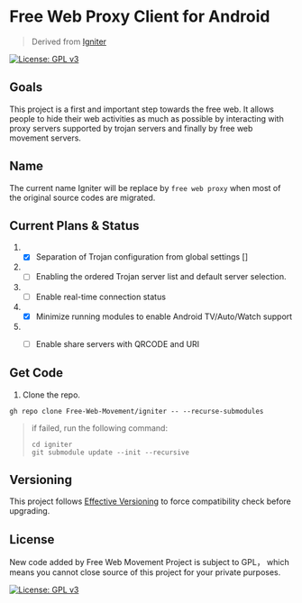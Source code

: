 # Free Web Proxy Client for Android

> Derived from [Igniter](https://github.com/trojan-gfw/igniter)

[![License: GPL v3](https://img.shields.io/badge/License-GPLv3-blue.svg)](https://www.gnu.org/licenses/gpl-3.0)

## Goals

This project is a first and important step towards the free web. It allows people to hide their web activities as much as possible by interacting with proxy servers supported by trojan servers and finally by free web movement servers.

## Name

The current name Igniter will be replace by `free web proxy` when most of the original source codes are migrated.

## Current Plans & Status

1. - [x] Separation of Trojan configuration from global settings []
2. - [ ] Enabling the ordered Trojan server list and default server selection.
3. - [ ] Enable real-time connection status
4. - [x] Minimize running modules to enable Android TV/Auto/Watch support
5. - [ ] Enable share servers with QRCODE and URI


## Get Code

1. Clone the repo.
```
gh repo clone Free-Web-Movement/igniter -- --recurse-submodules
```
> if failed, run the following command:
> ```
> cd igniter
> git submodule update --init --recursive
> ```

## Versioning

This project follows [Effective Versioning](https://github.com/calidion/effective-versioning) to force compatibility check before upgrading.


## License

New code added by Free Web Movement Project is subject to GPL， which means you cannot close source of this project for your private purposes.

[![License: GPL v3](https://img.shields.io/badge/License-GPLv3-blue.svg)](https://www.gnu.org/licenses/gpl-3.0)
